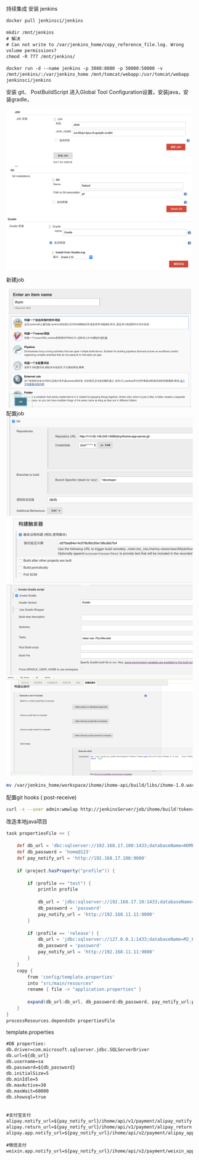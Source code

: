 持续集成
安装 jenkins

```
docker pull jenkinsci/jenkins

mkdir /mnt/jenkins
# 解决
# Can not write to /var/jenkins_home/copy_reference_file.log. Wrong volume permissions?
chmod -R 777 /mnt/jenkins/

docker run -d --name jenkins -p 3080:8080 -p 50000:50000 -v /mnt/jenkins/:/var/jenkins_home /mnt/tomcat/webapp:/usr/tomcat/webapp jenkinsci/jenkins

```

安装 git、 PostBuildScript
进入Global Tool Configuration设置，安装java，安装gradle，

![image](images/cd-java.png)
![image](images/cd-git.png)
![image](images/cd-gradle.png)

新建job

![image](images/cd-newjob.png)
配置job
![image](images/cd-job-git.png)
![image](images/cd-job-token.png)
![image](images/cd-job-gradle.png)
![image](images/cd-job-build.png)

```bash
mv /var/jenkins_home/workspace/ihome/ihome-api/build/libs/ihome-1.0.war  /usr/tomcat/webapp/ihome.war
```

配置git hooks ( post-receive)

```bash
curl -s --user admin:wmwlap http://jenkinsServer/job/ihome/build?token=d370ad64e14c578c90c20e136cdbb7b4
```

改造本地java项目

```groovy
task propertiesFile << {

    def db_url = 'dbc:sqlserver://192.168.17.108:1433;databaseName=HOME'
    def db_password = 'home@123'
    def pay_notify_url = 'http://192.168.17.108:9000'

    if (project.hasProperty("profile")) {

        if (profile == "test") {
            println profile

            db_url = 'jdbc:sqlserver://192.168.17.10:1433;databaseName=M2_HOME'
            db_password = 'password'
            pay_notify_url = 'http://192.168.11.11:9000'
        }

        if (profile == 'release') {
            db_url = 'jdbc:sqlserver://127.0.0.1:1433;databaseName=M2_HOME'
            db_password = 'password'
            pay_notify_url = 'http://192.168.11.11:9000'
        }
    }
    copy {
        from 'config/template.properties'
        into "src/main/resources"
        rename { file -> "application.properties" }

        expand(db_url:db_url, db_password:db_password, pay_notify_url:pay_notify_url)
    }
}
processResources.dependsOn propertiesFile
```

template.properties

```text
#DB properties:
db.driver=com.microsoft.sqlserver.jdbc.SQLServerDriver
db.url=${db_url}
db.username=sa
db.password=${db_password}
db.initialSize=5
db.minIdle=5
db.maxActive=30
db.maxWait=60000
db.showsql=true


#支付宝支付
alipay.notify_url=${pay_notify_url}/ihome/api/v1/payment/alipay_notify
alipay.return_url=${pay_notify_url}/ihome/api/v1/payment/alipay_return
alipay.app.notify_url=${pay_notify_url}/ihome/api/v2/payment/alipay_app_notify

#微信支付
weixin.app.notify_url=${pay_notify_url}/ihome/api/v2/payment/weixin_app_notify
```

